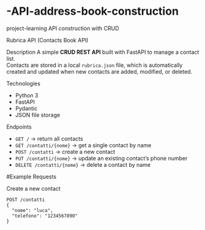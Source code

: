 # -API-address-book-construction
project-learning API construction with CRUD

Rubrica API (Contacts Book API)

Description
A simple **CRUD REST API** built with FastAPI to manage a contact list.  
Contacts are stored in a local `rubrica.json` file, which is automatically created and updated when new contacts are added, modified, or deleted.

Technologies
- Python 3
- FastAPI
- Pydantic
- JSON file storage

Endpoints
- `GET /` → return all contacts
- `GET /contatti/{nome}` → get a single contact by name
- `POST /contatti` → create a new contact
- `PUT /contatti/{nome}` → update an existing contact’s phone number
- `DELETE /contatti/{nome}` → delete a contact by name

#Example Requests

Create a new contact
```http
POST /contatti
{
  "nome": "luca",
  "telefono": "1234567890"
}
